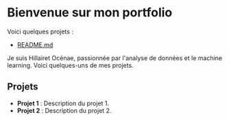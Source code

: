 # Bienvenue sur mon portfolio

Voici quelques projets :
- [README.md](README.md)

Je suis Hillairet Océnae, passionnée par l'analyse de données et le machine learning. Voici quelques-uns de mes projets.

## Projets
- **Projet 1** : Description du projet 1.
- **Projet 2** : Description du projet 2.
